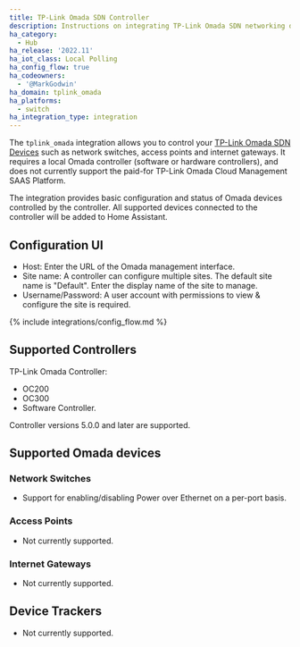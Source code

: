 ```yaml
---
title: TP-Link Omada SDN Controller
description: Instructions on integrating TP-Link Omada SDN networking devices to Home Assistant.
ha_category:
  - Hub
ha_release: '2022.11'
ha_iot_class: Local Polling
ha_config_flow: true
ha_codeowners:
  - '@MarkGodwin'
ha_domain: tplink_omada
ha_platforms:
  - switch
ha_integration_type: integration
---
```


The `tplink_omada` integration allows you to control your [TP-Link Omada SDN Devices](https://www.tp-link.com/us/omada-sdn/) such as network switches, access points and internet gateways. It requires a local Omada controller (software or hardware controllers), and does not currently support the paid-for TP-Link Omada Cloud Management SAAS Platform.

The integration provides basic configuration and status of Omada devices controlled by the controller. All supported devices connected to the controller will be added to Home Assistant.

## Configuration UI

- Host: Enter the URL of the Omada management interface.
- Site name: A controller can configure multiple sites. The default site name is "Default". Enter the display name of the site to manage.
- Username/Password: A user account with permissions to view & configure the site is required.

{% include integrations/config_flow.md %}

## Supported Controllers

TP-Link Omada Controller:

- OC200
- OC300
- Software Controller.

Controller versions 5.0.0 and later are supported.

## Supported Omada devices

### Network Switches

- Support for enabling/disabling Power over Ethernet on a per-port basis.

### Access Points

- Not currently supported.

### Internet Gateways

- Not currently supported.

## Device Trackers

- Not currently supported.
